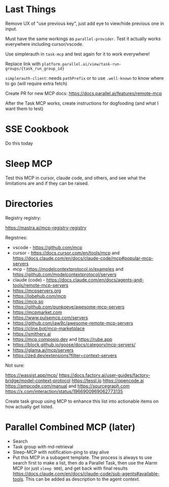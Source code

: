 # Last Things

Remove UX of "use previous key", just add eye to view/hide previous one in input.

Must have the same workings as `parallel-provider`. Test it actually works everywhere including cursor/vscode.

Use simplerauth in `task-mcp` and test again for it to work everywhere!

Replace link with `platform.parallel.ai/view/task-run-groups/{task_run_group_id}`

`simplerauth-client`: needs `pathPrefix` or to use `.well-known` to know where to go (will require extra fetch)

Create PR for new MCP docs: https://docs.parallel.ai/features/remote-mcp

After the Task MCP works, create instructions for dogfooding (and what I want them to test)

# SSE Cookbook

Do this today

# Sleep MCP

Test this MCP in cursor, claude code, and others, and see what the limitations are and if they can be raised.

# Directories

Registry registry:

https://mastra.ai/mcp-registry-registry

Registries:

- vscode - https://github.com/mcp
- cursor - https://docs.cursor.com/en/tools/mcp and https://docs.claude.com/en/docs/claude-code/mcp#popular-mcp-servers
- mcp - https://modelcontextprotocol.io/examples and https://github.com/modelcontextprotocol/servers
- claude (code) - https://docs.claude.com/en/docs/agents-and-tools/remote-mcp-servers
- https://mcpservers.org
- https://lobehub.com/mcp
- https://mcp.so
- https://github.com/punkpeye/awesome-mcp-servers
- https://mcpmarket.com
- https://www.pulsemcp.com/servers
- https://github.com/jaw9c/awesome-remote-mcp-servers
- https://cline.bot/mcp-marketplace
- https://smithery.ai
- https://mcp.composio.dev and https://rube.app
- https://block.github.io/goose/docs/category/mcp-servers/
- https://glama.ai/mcp/servers
- https://zed.dev/extensions?filter=context-servers

Not sure:

https://wassist.app/mcp/
https://docs.factory.ai/user-guides/factory-bridge/model-context-protocol
https://tessl.io
https://opencode.ai
https://ampcode.com/manual and https://sourcegraph.com
https://x.com/interaction/status/1966900969062773135

Create task group using MCP to enhance this list into actionable items on how actually get listed.

# Parallel Combined MCP (later)

- Search
- Task group with md-retrieval
- Sleep-MCP with notification-ping to stay alive
- Put this MCP in a subagent template. The process is always to use search first to make a list, then do a Parallel Task, then use the Alarm MCP (or just `sleep 900`), and get back with final results https://docs.claude.com/en/docs/claude-code/sub-agents#available-tools. This can be added as description to the agent context.

